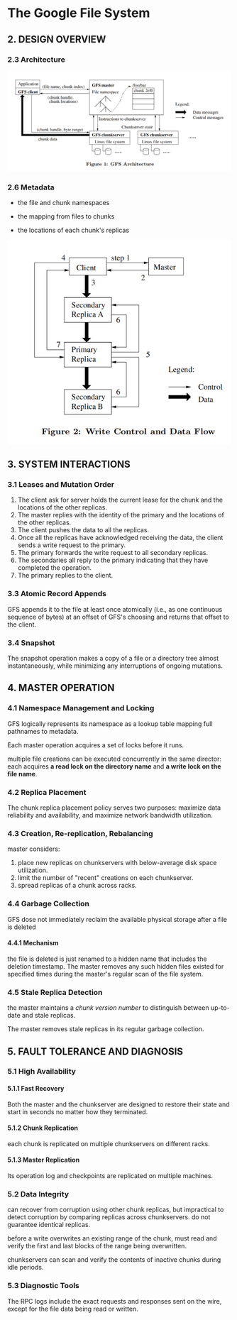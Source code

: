 # The Google File System

## 2. DESIGN OVERVIEW

### 2.3 Architecture

![image-20230313223721219](./gfs.assets/image-20230313223721219.png)

### 2.6 Metadata

- the file and chunk namespaces

- the mapping from files to chunks

- the locations of each chunk's replicas

![image-20230313224446860](./gfs.assets/image-20230313224446860.png)

## 3. SYSTEM INTERACTIONS

### 3.1 Leases and Mutation Order

1. The client ask for server holds the current lease for the chunk and the locations of the other replicas.
1. The master replies with the identity of the primary and the locations of the other replicas.
1. The client pushes the data to all the replicas.
1. Once all the replicas have acknowledged receiving the data, the client sends a write request to the primary.
1. The primary forwards the write request to all secondary replicas.
1. The secondaries all reply to the primary indicating that they have completed the operation.
1. The primary replies to the client.

### 3.3 Atomic Record Appends

GFS appends it to the file at least once atomically (i.e., as one continuous sequence of bytes) at an offset of GFS's choosing and returns that offset to the client.

### 3.4 Snapshot

The snapshot operation makes a copy of a file or a directory tree almost instantaneously, while minimizing any interruptions of ongoing mutations.

## 4. MASTER OPERATION

### 4.1 Namespace Management and Locking

GFS logically represents its namespace as a lookup table mapping full pathnames to metadata.

Each master operation acquires a set of locks before it runs.

multiple file creations can be executed concurrently in the same director: each acquires **a read lock on the directory name** and **a write lock on the file name**.

### 4.2 Replica Placement

The chunk replica placement policy serves two purposes: maximize data reliability and availability, and maximize network bandwidth utilization.

### 4.3 Creation, Re-replication, Rebalancing

master considers:

1. place new replicas on chunkservers with below-average disk space utilization.
2. limit the number of "recent" creations on each chunkserver.
3. spread replicas of a chunk across racks.

### 4.4 Garbage Collection

GFS dose not immediately reclaim the available physical storage after a file is deleted

#### 4.4.1 Mechanism

the file is deleted is just renamed to a hidden name that includes the deletion timestamp. The master removes any such hidden files existed for specified times during the master's regular scan of the file system.

### 4.5 Stale Replica Detection

the master maintains a _chunk version number_ to distinguish between up-to-date and stale replicas.

The master removes stale replicas in its regular garbage collection.

## 5. FAULT TOLERANCE AND DIAGNOSIS

### 5.1 High Availability

#### 5.1.1 Fast Recovery

Both the master and the chunkserver are designed to restore their state and start in seconds no matter how they terminated.

#### 5.1.2 Chunk Replication

each chunk is replicated on multiple chunkservers on different racks.

#### 5.1.3 Master Replication

Its operation log and checkpoints are replicated on multiple machines.

### 5.2 Data Integrity

can recover from corruption using other chunk replicas, but impractical to detect corruption by comparing replicas across chunkservers. do not guarantee identical replicas.

before a write overwrites an existing range of the chunk, must read and verify the first and last blocks of the range being overwritten.

chunkservers can scan and verify the contents of inactive chunks during idle periods.

### 5.3 Diagnostic Tools

The RPC logs include the exact requests and responses sent on the wire, except for the file data being read or written.

